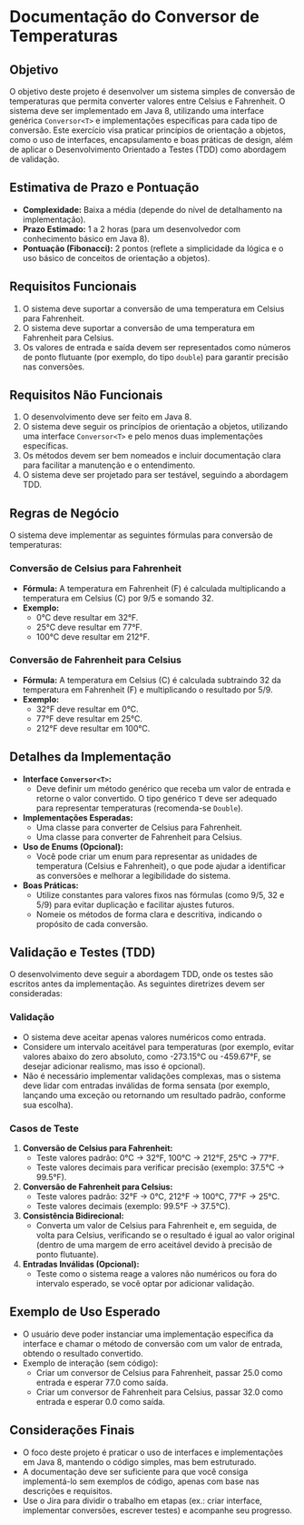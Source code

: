 # Documentação do Conversor de Temperaturas

## Objetivo

O objetivo deste projeto é desenvolver um sistema simples de conversão de temperaturas que permita converter valores entre Celsius e Fahrenheit. O sistema deve ser implementado em Java 8, utilizando uma interface genérica `Conversor<T>` e implementações específicas para cada tipo de conversão. Este exercício visa praticar princípios de orientação a objetos, como o uso de interfaces, encapsulamento e boas práticas de design, além de aplicar o Desenvolvimento Orientado a Testes (TDD) como abordagem de validação.

## Estimativa de Prazo e Pontuação

- **Complexidade:** Baixa a média (depende do nível de detalhamento na implementação).
- **Prazo Estimado:** 1 a 2 horas (para um desenvolvedor com conhecimento básico em Java 8).
- **Pontuação (Fibonacci):** 2 pontos (reflete a simplicidade da lógica e o uso básico de conceitos de orientação a objetos).

## Requisitos Funcionais

1. O sistema deve suportar a conversão de uma temperatura em Celsius para Fahrenheit.
2. O sistema deve suportar a conversão de uma temperatura em Fahrenheit para Celsius.
3. Os valores de entrada e saída devem ser representados como números de ponto flutuante (por exemplo, do tipo `double`) para garantir precisão nas conversões.

## Requisitos Não Funcionais

1. O desenvolvimento deve ser feito em Java 8.
2. O sistema deve seguir os princípios de orientação a objetos, utilizando uma interface `Conversor<T>` e pelo menos duas implementações específicas.
3. Os métodos devem ser bem nomeados e incluir documentação clara para facilitar a manutenção e o entendimento.
4. O sistema deve ser projetado para ser testável, seguindo a abordagem TDD.

## Regras de Negócio

O sistema deve implementar as seguintes fórmulas para conversão de temperaturas:

### Conversão de Celsius para Fahrenheit

- **Fórmula:** A temperatura em Fahrenheit (F) é calculada multiplicando a temperatura em Celsius (C) por 9/5 e somando 32.
- **Exemplo:**
  - 0°C deve resultar em 32°F.
  - 25°C deve resultar em 77°F.
  - 100°C deve resultar em 212°F.

### Conversão de Fahrenheit para Celsius

- **Fórmula:** A temperatura em Celsius (C) é calculada subtraindo 32 da temperatura em Fahrenheit (F) e multiplicando o resultado por 5/9.
- **Exemplo:**
  - 32°F deve resultar em 0°C.
  - 77°F deve resultar em 25°C.
  - 212°F deve resultar em 100°C.

## Detalhes da Implementação

- **Interface `Conversor<T>`:**
  - Deve definir um método genérico que receba um valor de entrada e retorne o valor convertido. O tipo genérico `T` deve ser adequado para representar temperaturas (recomenda-se `Double`).
- **Implementações Esperadas:**
  - Uma classe para converter de Celsius para Fahrenheit.
  - Uma classe para converter de Fahrenheit para Celsius.
- **Uso de Enums (Opcional):**
  - Você pode criar um enum para representar as unidades de temperatura (Celsius e Fahrenheit), o que pode ajudar a identificar as conversões e melhorar a legibilidade do sistema.
- **Boas Práticas:**
  - Utilize constantes para valores fixos nas fórmulas (como 9/5, 32 e 5/9) para evitar duplicação e facilitar ajustes futuros.
  - Nomeie os métodos de forma clara e descritiva, indicando o propósito de cada conversão.

## Validação e Testes (TDD)

O desenvolvimento deve seguir a abordagem TDD, onde os testes são escritos antes da implementação. As seguintes diretrizes devem ser consideradas:

### Validação

- O sistema deve aceitar apenas valores numéricos como entrada.
- Considere um intervalo aceitável para temperaturas (por exemplo, evitar valores abaixo do zero absoluto, como -273.15°C ou -459.67°F, se desejar adicionar realismo, mas isso é opcional).
- Não é necessário implementar validações complexas, mas o sistema deve lidar com entradas inválidas de forma sensata (por exemplo, lançando uma exceção ou retornando um resultado padrão, conforme sua escolha).

### Casos de Teste

1. **Conversão de Celsius para Fahrenheit:**
   - Teste valores padrão: 0°C → 32°F, 100°C → 212°F, 25°C → 77°F.
   - Teste valores decimais para verificar precisão (exemplo: 37.5°C → 99.5°F).
2. **Conversão de Fahrenheit para Celsius:**
   - Teste valores padrão: 32°F → 0°C, 212°F → 100°C, 77°F → 25°C.
   - Teste valores decimais (exemplo: 99.5°F → 37.5°C).
3. **Consistência Bidirecional:**
   - Converta um valor de Celsius para Fahrenheit e, em seguida, de volta para Celsius, verificando se o resultado é igual ao valor original (dentro de uma margem de erro aceitável devido à precisão de ponto flutuante).
4. **Entradas Inválidas (Opcional):**
   - Teste como o sistema reage a valores não numéricos ou fora do intervalo esperado, se você optar por adicionar validação.

## Exemplo de Uso Esperado

- O usuário deve poder instanciar uma implementação específica da interface e chamar o método de conversão com um valor de entrada, obtendo o resultado convertido.
- Exemplo de interação (sem código):
  - Criar um conversor de Celsius para Fahrenheit, passar 25.0 como entrada e esperar 77.0 como saída.
  - Criar um conversor de Fahrenheit para Celsius, passar 32.0 como entrada e esperar 0.0 como saída.

## Considerações Finais

- O foco deste projeto é praticar o uso de interfaces e implementações em Java 8, mantendo o código simples, mas bem estruturado.
- A documentação deve ser suficiente para que você consiga implementá-lo sem exemplos de código, apenas com base nas descrições e requisitos.
- Use o Jira para dividir o trabalho em etapas (ex.: criar interface, implementar conversões, escrever testes) e acompanhe seu progresso.

